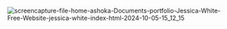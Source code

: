 ![screencapture-file-home-ashoka-Documents-portfolio-Jessica-White-Free-Website-jessica-white-index-html-2024-10-05-15_12_15](https://github.com/user-attachments/assets/a7d6db0c-a3bc-4f05-852b-f153a0f4294e)
